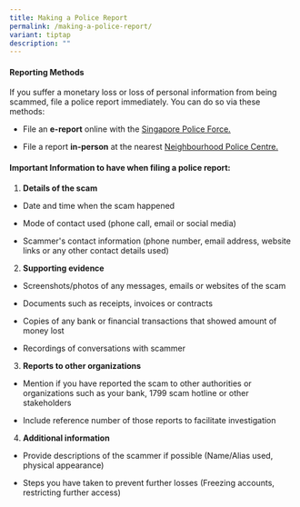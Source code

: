 ```yaml
---
title: Making a Police Report
permalink: /making-a-police-report/
variant: tiptap
description: ""
---
```

<h4>Reporting Methods</h4>
<p>If you suffer a monetary loss or loss of personal information from being
scammed, file a police report immediately. You can do so via these methods:</p>
<ul data-tight="true" class="tight">
<li>
<p>File an <strong>e-report</strong> online with the <a href="https://eservices1.police.gov.sg/phub/eservices/landingpage/police-report" rel="noopener noreferrer nofollow" target="_blank">Singapore Police Force.</a>
</p>
</li>
<li>
<p>File a report <strong>in-person</strong> at the nearest <a href="https://www.police.gov.sg/Contact-Us" rel="noopener noreferrer nofollow" target="_blank">Neighbourhood Police Centre.</a>
</p>
</li>
</ul>
<h4>Important Information to have when filing a police report:</h4>
<ol data-tight="true" class="tight">
<li>
<p><strong>Details of the scam</strong>
</p>
</li>
</ol>
<ul data-tight="true" class="tight">
<li>
<p>Date and time when the scam happened</p>
</li>
<li>
<p>Mode of contact used (phone call, email or social media)</p>
</li>
<li>
<p>Scammer's contact information (phone number, email address, website links
or any other contact details used)</p>
</li>
</ul>
<ol start="2" data-tight="true" class="tight">
<li>
<p><strong>Supporting evidence</strong>
</p>
</li>
</ol>
<ul data-tight="true" class="tight">
<li>
<p>Screenshots/photos of any messages, emails or websites of the scam</p>
</li>
<li>
<p>Documents such as receipts, invoices or contracts</p>
</li>
<li>
<p>Copies of any bank or financial transactions that showed amount of money
lost</p>
</li>
<li>
<p>Recordings of conversations with scammer</p>
</li>
</ul>
<ol start="3" data-tight="true" class="tight">
<li>
<p><strong>Reports to other organizations</strong>
</p>
</li>
</ol>
<ul data-tight="true" class="tight">
<li>
<p>Mention if you have reported the scam to other authorities or organizations
such as your bank, 1799 scam hotline or other stakeholders</p>
</li>
<li>
<p>Include reference number of those reports to facilitate investigation</p>
</li>
</ul>
<ol start="4" data-tight="true" class="tight">
<li>
<p><strong>Additional information</strong>
</p>
</li>
</ol>
<ul data-tight="true" class="tight">
<li>
<p>Provide descriptions of the scammer if possible (Name/Alias used, physical
appearance)</p>
</li>
<li>
<p>Steps you have taken to prevent further losses (Freezing accounts, restricting
further access)</p>
</li>
</ul>
<p></p>